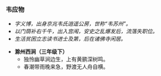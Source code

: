 ### 韦应物
- _字义博，出身京兆韦氏逍遥公房，世称“韦苏州”。_
- _以门荫补右千牛，出入宫闱，安史之乱爆发后，流落失职位。_
- _生活贫困立志读书进士及第，后在诸佛寺闲居。_

* **滁州西涧（三年级下）**
  * 独怜幽草涧边生，上有黄鹂深树鸣。
  * 春潮带雨晚来急，野渡无人舟自横。
